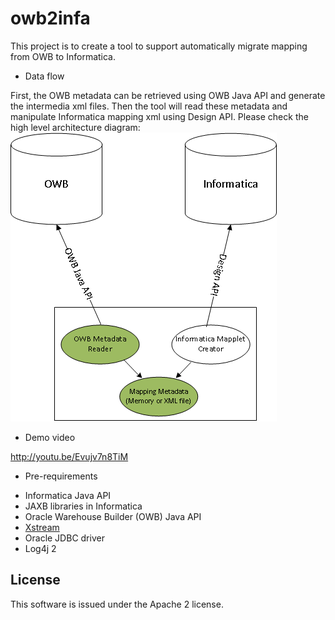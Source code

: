 # owb2infa
This project is to create a tool to support automatically migrate mapping from OWB to Informatica.

* Data flow

First, the OWB metadata can be retrieved using OWB Java API and generate the intermedia xml files. Then the tool will read these metadata and manipulate Informatica mapping xml using Design API. Please check the high level architecture diagram: 
<br>
![the high level arch](doc/HighLevelArch.png)
<br>
* Demo video

http://youtu.be/Evujv7n8TiM

* Pre-requirements

 - Informatica Java API
 - JAXB libraries in Informatica 
 - Oracle Warehouse Builder (OWB) Java API
 -  [Xstream](http://xstream.codehaus.org "Xstream")
 -   Oracle JDBC driver
 -   Log4j 2

## License
This software is issued under the Apache 2 license.
